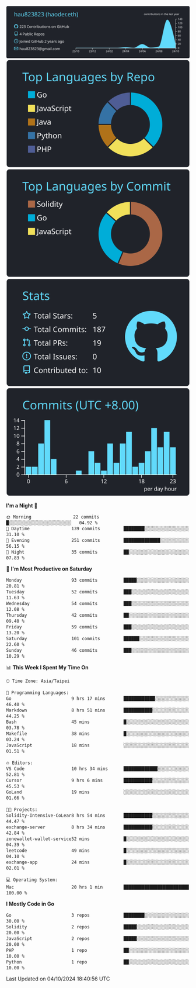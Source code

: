 [![](https://raw.githubusercontent.com/hau823823/hau823823/master/profile-summary-card-output/react/0-profile-details.svg)](https://github.com/vn7n24fzkq/github-profile-summary-cards)
[![](https://raw.githubusercontent.com/hau823823/hau823823/master/profile-summary-card-output/react/1-repos-per-language.svg)](https://github.com/vn7n24fzkq/github-profile-summary-cards) [![](https://raw.githubusercontent.com/hau823823/hau823823/master/profile-summary-card-output/react/2-most-commit-language.svg)](https://github.com/vn7n24fzkq/github-profile-summary-cards)
[![](https://raw.githubusercontent.com/hau823823/hau823823/master/profile-summary-card-output/react/3-stats.svg)](https://github.com/vn7n24fzkq/github-profile-summary-cards) [![](https://raw.githubusercontent.com/hau823823/hau823823/master/profile-summary-card-output/react/4-productive-time.svg)](https://github.com/vn7n24fzkq/github-profile-summary-cards)

<!--START_SECTION:waka-->
**I'm a Night 🦉** 

```text
🌞 Morning                22 commits          █░░░░░░░░░░░░░░░░░░░░░░░░   04.92 % 
🌆 Daytime                139 commits         ████████░░░░░░░░░░░░░░░░░   31.10 % 
🌃 Evening                251 commits         ██████████████░░░░░░░░░░░   56.15 % 
🌙 Night                  35 commits          ██░░░░░░░░░░░░░░░░░░░░░░░   07.83 % 
```
📅 **I'm Most Productive on Saturday** 

```text
Monday                   93 commits          █████░░░░░░░░░░░░░░░░░░░░   20.81 % 
Tuesday                  52 commits          ███░░░░░░░░░░░░░░░░░░░░░░   11.63 % 
Wednesday                54 commits          ███░░░░░░░░░░░░░░░░░░░░░░   12.08 % 
Thursday                 42 commits          ██░░░░░░░░░░░░░░░░░░░░░░░   09.40 % 
Friday                   59 commits          ███░░░░░░░░░░░░░░░░░░░░░░   13.20 % 
Saturday                 101 commits         ██████░░░░░░░░░░░░░░░░░░░   22.60 % 
Sunday                   46 commits          ███░░░░░░░░░░░░░░░░░░░░░░   10.29 % 
```


📊 **This Week I Spent My Time On** 

```text
🕑︎ Time Zone: Asia/Taipei

💬 Programming Languages: 
Go                       9 hrs 17 mins       ████████████░░░░░░░░░░░░░   46.40 % 
Markdown                 8 hrs 51 mins       ███████████░░░░░░░░░░░░░░   44.25 % 
Bash                     45 mins             █░░░░░░░░░░░░░░░░░░░░░░░░   03.78 % 
Makefile                 38 mins             █░░░░░░░░░░░░░░░░░░░░░░░░   03.24 % 
JavaScript               18 mins             ░░░░░░░░░░░░░░░░░░░░░░░░░   01.51 % 

🔥 Editors: 
VS Code                  10 hrs 34 mins      █████████████░░░░░░░░░░░░   52.81 % 
Cursor                   9 hrs 6 mins        ███████████░░░░░░░░░░░░░░   45.53 % 
GoLand                   19 mins             ░░░░░░░░░░░░░░░░░░░░░░░░░   01.66 % 

🐱‍💻 Projects: 
Solidity-Intensive-CoLear8 hrs 54 mins       ███████████░░░░░░░░░░░░░░   44.47 % 
exchange-server          8 hrs 34 mins       ███████████░░░░░░░░░░░░░░   42.84 % 
zonewallet-wallet-service52 mins             █░░░░░░░░░░░░░░░░░░░░░░░░   04.39 % 
leetcode                 49 mins             █░░░░░░░░░░░░░░░░░░░░░░░░   04.10 % 
exchange-app             24 mins             █░░░░░░░░░░░░░░░░░░░░░░░░   02.01 % 

💻 Operating System: 
Mac                      20 hrs 1 min        █████████████████████████   100.00 % 
```

**I Mostly Code in Go** 

```text
Go                       3 repos             ████████░░░░░░░░░░░░░░░░░   30.00 % 
Solidity                 2 repos             █████░░░░░░░░░░░░░░░░░░░░   20.00 % 
JavaScript               2 repos             █████░░░░░░░░░░░░░░░░░░░░   20.00 % 
PHP                      1 repo              ██░░░░░░░░░░░░░░░░░░░░░░░   10.00 % 
Python                   1 repo              ██░░░░░░░░░░░░░░░░░░░░░░░   10.00 % 
```




 Last Updated on 04/10/2024 18:40:56 UTC
<!--END_SECTION:waka-->
